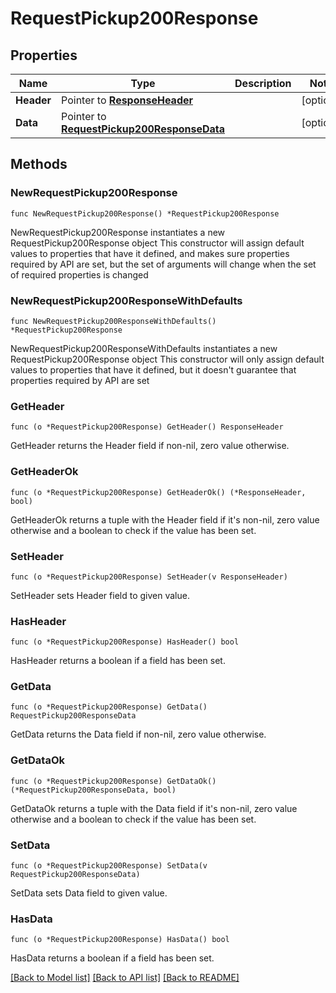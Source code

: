 # RequestPickup200Response

## Properties

Name | Type | Description | Notes
------------ | ------------- | ------------- | -------------
**Header** | Pointer to [**ResponseHeader**](ResponseHeader.md) |  | [optional] 
**Data** | Pointer to [**RequestPickup200ResponseData**](RequestPickup200ResponseData.md) |  | [optional] 

## Methods

### NewRequestPickup200Response

`func NewRequestPickup200Response() *RequestPickup200Response`

NewRequestPickup200Response instantiates a new RequestPickup200Response object
This constructor will assign default values to properties that have it defined,
and makes sure properties required by API are set, but the set of arguments
will change when the set of required properties is changed

### NewRequestPickup200ResponseWithDefaults

`func NewRequestPickup200ResponseWithDefaults() *RequestPickup200Response`

NewRequestPickup200ResponseWithDefaults instantiates a new RequestPickup200Response object
This constructor will only assign default values to properties that have it defined,
but it doesn't guarantee that properties required by API are set

### GetHeader

`func (o *RequestPickup200Response) GetHeader() ResponseHeader`

GetHeader returns the Header field if non-nil, zero value otherwise.

### GetHeaderOk

`func (o *RequestPickup200Response) GetHeaderOk() (*ResponseHeader, bool)`

GetHeaderOk returns a tuple with the Header field if it's non-nil, zero value otherwise
and a boolean to check if the value has been set.

### SetHeader

`func (o *RequestPickup200Response) SetHeader(v ResponseHeader)`

SetHeader sets Header field to given value.

### HasHeader

`func (o *RequestPickup200Response) HasHeader() bool`

HasHeader returns a boolean if a field has been set.

### GetData

`func (o *RequestPickup200Response) GetData() RequestPickup200ResponseData`

GetData returns the Data field if non-nil, zero value otherwise.

### GetDataOk

`func (o *RequestPickup200Response) GetDataOk() (*RequestPickup200ResponseData, bool)`

GetDataOk returns a tuple with the Data field if it's non-nil, zero value otherwise
and a boolean to check if the value has been set.

### SetData

`func (o *RequestPickup200Response) SetData(v RequestPickup200ResponseData)`

SetData sets Data field to given value.

### HasData

`func (o *RequestPickup200Response) HasData() bool`

HasData returns a boolean if a field has been set.


[[Back to Model list]](../README.md#documentation-for-models) [[Back to API list]](../README.md#documentation-for-api-endpoints) [[Back to README]](../README.md)


